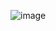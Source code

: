 ![image](https://github.com/MariaBonkova/bank_modern_app/assets/120118418/fa696791-068b-4c41-a825-6fccd9677a8f)
